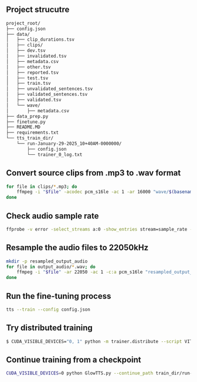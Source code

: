 ## Project strucutre

```bash
project_root/
├── config.json
├── data/
│   ├── clip_durations.tsv
│   ├── clips/
│   ├── dev.tsv
│   ├── invalidated.tsv
│   ├── metadata.csv
│   ├── other.tsv
│   ├── reported.tsv
│   ├── test.tsv
│   ├── train.tsv
│   ├── unvalidated_sentences.tsv
│   ├── validated_sentences.tsv
│   ├── validated.tsv
│   └── wave/
│       ├── metadata.csv
├── data_prep.py
├── finetune.py
├── README.MD
├── requirements.txt
└── tts_train_dir/
    └── run-January-29-2025_10+40AM-0000000/
        ├── config.json
        └── trainer_0_log.txt
```


## Convert source clips from .mp3 to .wav format

```bash
for file in clips/*.mp3; do
    ffmpeg -i "$file" -acodec pcm_s16le -ac 1 -ar 16000 "wave/$(basename "$file" .mp3).wav"
done
```

## Check audio sample rate

```bash 
ffprobe -v error -select_streams a:0 -show_entries stream=sample_rate -of default=noprint_wrappers=1:nokey=1 resampled_output_audio/sentence1.wav
```

## Resample the audio files to 22050kHz

```bash
mkdir -p resampled_output_audio
for file in output_audio/*.wav; do
    ffmpeg -i "$file" -ar 22050 -ac 1 -c:a pcm_s16le "resampled_output_audio/$(basename "$file")"
done

```

## Run the fine-tuning process

```bash
tts --train --config config.json
```

## Try distributed training

```bash
$ CUDA_VISIBLE_DEVICES="0, 1" python -m trainer.distribute --script VITS.py
```

## Continue training from a checkpoint

```bash
CUDA_VISIBLE_DEVICES=0 python GlowTTS.py --continue_path train_dir/run-February-02-2025_11+19PM-0000000
```
